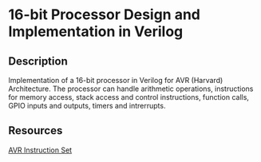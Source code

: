 # 16-bit Processor Design and Implementation in Verilog

## Description
Implementation of a 16-bit processor in Verilog for AVR (Harvard) Architecture.
The processor can handle arithmetic operations, instructions for memory access, stack  access and control instructions,
function calls, GPIO inputs and outputs, timers and intrerrupts.


## Resources
[AVR Instruction Set](http://ww1.microchip.com/downloads/en/devicedoc/atmel-0856-avr-instruction-set-manual.pdf)
